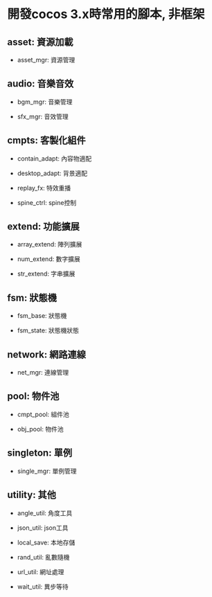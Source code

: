 # 開發cocos 3.x時常用的腳本, 非框架

## asset: 資源加載

- asset_mgr: 資源管理

## audio: 音樂音效

- bgm_mgr: 音樂管理

- sfx_mgr: 音效管理

## cmpts: 客製化組件

- contain_adapt: 內容物適配

- desktop_adapt: 背景適配

- replay_fx: 特效重播

- spine_ctrl: spine控制

## extend: 功能擴展

- array_extend: 陣列擴展

- num_extend: 數字擴展

- str_extend: 字串擴展

## fsm: 狀態機

- fsm_base: 狀態機

- fsm_state: 狀態機狀態

## network: 網路連線

- net_mgr: 連線管理

## pool: 物件池

- cmpt_pool: 組件池

- obj_pool: 物件池

## singleton: 單例

- single_mgr: 單例管理

## utility: 其他

- angle_util: 角度工具

- json_util: json工具

- local_save: 本地存儲

- rand_util: 亂數隨機

- url_util: 網址處理

- wait_util: 異步等待